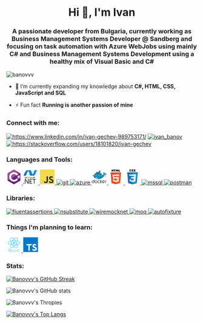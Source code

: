 <h1 align="center">Hi 👋, I'm Ivan</h1>

<h3 align="center">A passionate developer from Bulgaria, currently working as Business Management Systems Developer @ Sandberg and focusing on task automation with Azure WebJobs using mainly C# and Business Management Systems Development using a healthy mix of Visual Basic and C#</h3>

<p align="left"> <img src="https://komarev.com/ghpvc/?username=banovvv&label=Profile%20views&color=0e75b6&style=flat" alt="banovvv" /> </p>

- 🌱 I’m currently expanding my knowledge about **C#, HTML, CSS, JavaScript and SQL**

- ⚡ Fun fact **Running is another passion of mine**

<h3 align="left">Connect with me:</h3>
<p align="left">
<a href="https://www.linkedin.com/in/ivan-gechev-989753171/" target="blank"><img align="center" src="https://raw.githubusercontent.com/rahuldkjain/github-profile-readme-generator/master/src/images/icons/Social/linked-in-alt.svg" alt="https://www.linkedin.com/in/ivan-gechev-989753171/" height="30" width="40" /></a>
<a href="https://www.hackerrank.com/ivan_banov" target="blank"><img align="center" src="https://raw.githubusercontent.com/rahuldkjain/github-profile-readme-generator/master/src/images/icons/Social/hackerrank.svg" alt="ivan_banov" height="30" width="40" /></a>
<a href="https://stackoverflow.com/users/18101820/ivan-gechev" target="blank"><img align="center" src="https://raw.githubusercontent.com/rahuldkjain/github-profile-readme-generator/master/src/images/icons/Social/stack-overflow.svg" alt="https://stackoverflow.com/users/18101820/ivan-gechev" height="30" width="40" /></a>
</p>

<h3 align="left">Languages and Tools:</h3>
<a href="https://www.w3schools.com/cs/" target="_blank" rel="noreferrer"> <img src="https://raw.githubusercontent.com/devicons/devicon/master/icons/csharp/csharp-original.svg" alt="csharp" width="40" height="40"/> </a>
<a href="https://dotnet.microsoft.com/" target="_blank" rel="noreferrer"> <img src="https://raw.githubusercontent.com/devicons/devicon/master/icons/dot-net/dot-net-original-wordmark.svg" alt="dotnet" width="40" height="40"/> </a>
<a href="https://developer.mozilla.org/en-US/docs/Web/JavaScript" target="_blank" rel="noreferrer"> <img src="https://raw.githubusercontent.com/devicons/devicon/master/icons/javascript/javascript-original.svg" alt="javascript" width="40" height="40"/> </a>
<a href="https://git-scm.com/" target="_blank" rel="noreferrer"> <img src="https://www.vectorlogo.zone/logos/git-scm/git-scm-icon.svg" alt="git" width="40" height="40"/> </a>
<a href="https://azure.microsoft.com/en-in/" target="_blank" rel="noreferrer"> <img src="https://www.vectorlogo.zone/logos/microsoft_azure/microsoft_azure-icon.svg" alt="azure" width="40" height="40"/> </a> 
<a href="https://www.docker.com/" target="_blank" rel="noreferrer"> <img src="https://raw.githubusercontent.com/devicons/devicon/master/icons/docker/docker-original-wordmark.svg" alt="docker" width="40" height="40"/> </a>
<a href="https://www.w3.org/html/" target="_blank" rel="noreferrer"> <img src="https://raw.githubusercontent.com/devicons/devicon/master/icons/html5/html5-original-wordmark.svg" alt="html5" width="40" height="40"/> </a>
<a href="https://www.w3schools.com/css/" target="_blank" rel="noreferrer"> <img src="https://raw.githubusercontent.com/devicons/devicon/master/icons/css3/css3-original-wordmark.svg" alt="css3" width="40" height="40"/> </a>
<a href="https://www.microsoft.com/en-us/sql-server" target="_blank" rel="noreferrer"> <img src="https://www.svgrepo.com/show/303229/microsoft-sql-server-logo.svg" alt="mssql" width="40" height="40"/> </a>
<a href="https://postman.com" target="_blank" rel="noreferrer"> <img src="https://www.vectorlogo.zone/logos/getpostman/getpostman-icon.svg" alt="postman" width="40" height="40"/> </a> </p>

<h3 align="left">Libraries:</h3>
<a href="https://fluentassertions.com/" target="_blank" rel="noreferrer"> <img src="https://fluentassertions.com/assets/images/fluent_assertions_large_horizontal.svg" alt="fluentassertions" width="80" height="40"/> </a>
<a href="https://nsubstitute.github.io/" target="_blank" rel="noreferrer"> <img src="https://nsubstitute.github.io/images/nsubstitute-100x100.png" alt="nsubstitute" width="40" height="40"/> </a>
<a href="https://github.com/WireMock-Net/WireMock.Net" target="_blank" rel="noreferrer"> <img src="https://avatars.githubusercontent.com/u/29479316?s=48&v=4" alt="wiremocknet" width="40" height="40"/> </a>
<a href="https://github.com/moq" target="_blank" rel="noreferrer"> <img src="https://avatars.githubusercontent.com/u/1434934?s=200&v=4" alt="moq" width="40" height="40"/> </a>
<a href="https://autofixture.github.io/" target="_blank" rel="noreferrer"> <img src="https://www.nuget.org/profiles/AutoFixture/avatar?imageSize=512" alt="autofixture" width="40" height="40"/> </a>

<h3 align="left">Things I'm planning to learn:</h3>
<a href="https://reactjs.org/" target="_blank" rel="noreferrer"> <img src="https://raw.githubusercontent.com/devicons/devicon/master/icons/react/react-original-wordmark.svg" alt="react" width="40" height="40"/> </a>
<a href="https://www.typescriptlang.org/" target="_blank" rel="noreferrer"> <img src="https://raw.githubusercontent.com/devicons/devicon/master/icons/typescript/typescript-original.svg" alt="typescript" width="40" height="40"/> </a>

<h3 align="left">Stats:</h3>

[![Banovvv's GitHub Streak](http://github-readme-streak-stats.herokuapp.com?user=Banovvv&theme=tokyonight&hide_border=true&date_format=j%20M%5B%20Y%5D)](https://git.io/streak-stats)

![Banovvv's GitHub stats](https://github-readme-stats.vercel.app/api?username=Banovvv&show_icons=true&theme=tokyonight&hide_border=true)

![Banovvv's Thropies](https://github-profile-trophy.vercel.app/?username=banovvv&theme=tokyonight&no-frame=true&column=3&margin-w=25&margin-h=15")

[![Banovvv's Top Langs](https://github-readme-stats.vercel.app/api/top-langs/?username=Banovvv&layout=compact&theme=tokyonight&hide_border=true)](https://github.com/anuraghazra/github-readme-stats)

